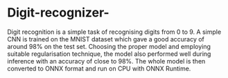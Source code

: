 # Digit-recognizer-
Digit recognition is a simple task of recognising digits from 0 to 9. A simple CNN is trained on the MNIST dataset which gave a good accuracy of around 98% on the test set. Choosing the proper model and employing suitable regularisation technique, the model also performed well during inference with an accuracy of close to 98%. The whole model is then converted to ONNX format and run on CPU with ONNX Runtime.
